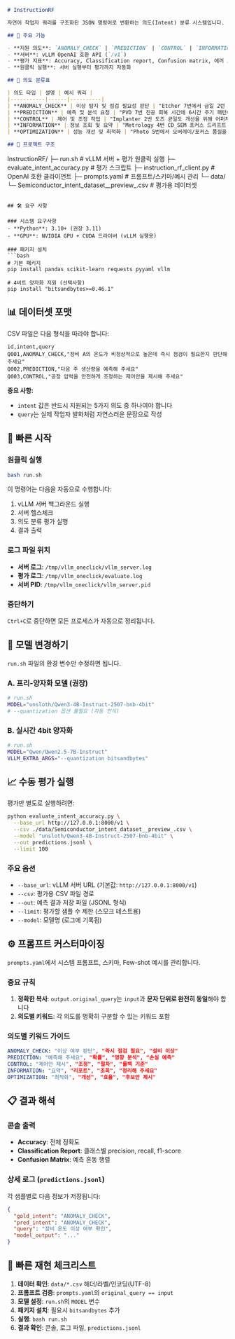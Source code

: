 ```markdown
# InstructionRF

자연어 작업자 쿼리를 구조화된 JSON 명령어로 변환하는 의도(Intent) 분류 시스템입니다. vLLM 서버 자동 구동과 평가를 원클릭으로 수행할 수 있습니다.

## 🎯 주요 기능

- **지원 의도**: `ANOMALY_CHECK` | `PREDICTION` | `CONTROL` | `INFORMATION` | `OPTIMIZATION`
- **서버**: vLLM OpenAI 호환 API (`/v1`)
- **평가 지표**: Accuracy, Classification report, Confusion matrix, 에러 로그
- **원클릭 실행**: 서버 실행부터 평가까지 자동화

## 📝 의도 분류표

| 의도 타입 | 설명 | 예시 쿼리 |
|-----------|------|----------|
| **ANOMALY_CHECK** | 이상 탐지 및 점검 필요성 판단 | "Etcher 7번에서 금일 2런 연속 엔드포인트 SNR이 20% 낮아졌습니다. 야간 첫 런은 정상, 이후 런에서만 저하가 반복됩니다. RF 매칭 튜너 셋틀 시간과 가스 전환 타이밍 로그를 함께 확인해 설비 이상 여부와 즉시 점검 필요 여부를 판단해 주세요." |
| **PREDICTION** | 예측 및 분석 요청 | "PVD 7번 진공 회복 시간에 6시간 주기 패턴이 보입니다. 같은 패턴 유지 시 이틀 간 파티클 악화 확률과 생산 영향(UPH 손실)을 예측해 주세요." |
| **CONTROL** | 제어 및 조정 작업 | "Implanter 2번 도즈 균일도 개선을 위해 어퍼처/스캔 속도/온도 제어를 상호작용 고려하에 병행 조정합니다. 권장 순서·단계별 절차, 안전 한계, 검증/합격 기준, 실패 시 롤백 기준을 포함한 제어안을 작성해 주세요." |
| **INFORMATION** | 정보 조회 및 요약 | "Metrology 4번 CD_SEM 포커스 드리프트 보정 이력/보정 후 잔차를 표·주석 중심 요약 리포트로 정리해 주세요." |
| **OPTIMIZATION** | 성능 개선 및 최적화 | "Photo 5번에서 오버레이/포커스 품질을 유지하면서 보정 작업으로 인한 스루풋 저하를 최소화하는 최적 보정 전략을 제안해 주세요. 후보안과 수치 근거를 제시해 주세요." |

## 📁 프로젝트 구조

```
InstructionRF/
├─ run.sh                              # vLLM 서버 + 평가 원클릭 실행
├─ evaluate_intent_accuracy.py         # 평가 스크립트
├─ instruction_rf_client.py            # OpenAI 호환 클라이언트
├─ prompts.yaml                        # 프롬프트/스키마/예시 관리
└─ data/
    └─ Semiconductor_intent_dataset__preview_.csv  # 평가용 데이터셋
```

## 🛠️ 요구 사항

### 시스템 요구사항
- **Python**: 3.10+ (권장 3.11)
- **GPU**: NVIDIA GPU + CUDA 드라이버 (vLLM 실행용)

### 패키지 설치
```bash
# 기본 패키지
pip install pandas scikit-learn requests pyyaml vllm

# 4비트 양자화 지원 (선택사항)
pip install "bitsandbytes>=0.46.1"
```

## 📊 데이터셋 포맷

CSV 파일은 다음 형식을 따라야 합니다:

```csv
id,intent,query
Q001,ANOMALY_CHECK,"장비 A의 온도가 비정상적으로 높은데 즉시 점검이 필요한지 판단해 주세요"
Q002,PREDICTION,"다음 주 생산량을 예측해 주세요"
Q003,CONTROL,"공정 압력을 안전하게 조정하는 제어안을 제시해 주세요"
```

**중요 사항:**
- `intent` 값은 반드시 지원되는 5가지 의도 중 하나여야 합니다
- `query`는 실제 작업자 발화처럼 자연스러운 문장으로 작성

## 🚀 빠른 시작

### 원클릭 실행
```bash
bash run.sh
```

이 명령어는 다음을 자동으로 수행합니다:
1. vLLM 서버 백그라운드 실행
2. 서버 헬스체크
3. 의도 분류 평가 실행
4. 결과 출력

### 로그 파일 위치
- **서버 로그**: `/tmp/vllm_oneclick/vllm_server.log`
- **평가 로그**: `/tmp/vllm_oneclick/evaluate.log`
- **서버 PID**: `/tmp/vllm_oneclick/vllm_server.pid`

### 중단하기
`Ctrl+C`로 중단하면 모든 프로세스가 자동으로 정리됩니다.

## 🔧 모델 변경하기

`run.sh` 파일의 환경 변수만 수정하면 됩니다.

### A. 프리-양자화 모델 (권장)
```bash
# run.sh
MODEL="unsloth/Qwen3-4B-Instruct-2507-bnb-4bit"
# --quantization 옵션 불필요 (자동 인식)
```

### B. 실시간 4bit 양자화
```bash
# run.sh
MODEL="Qwen/Qwen2.5-7B-Instruct"
VLLM_EXTRA_ARGS="--quantization bitsandbytes"
```

## 📈 수동 평가 실행

평가만 별도로 실행하려면:

```bash
python evaluate_intent_accuracy.py \
  --base_url http://127.0.0.1:8000/v1 \
  --csv ./data/Semiconductor_intent_dataset__preview_.csv \
  --model "unsloth/Qwen3-4B-Instruct-2507-bnb-4bit" \
  --out predictions.jsonl \
  --limit 100
```

### 주요 옵션
- `--base_url`: vLLM 서버 URL (기본값: `http://127.0.0.1:8000/v1`)
- `--csv`: 평가용 CSV 파일 경로
- `--out`: 예측 결과 저장 파일 (JSONL 형식)
- `--limit`: 평가할 샘플 수 제한 (스모크 테스트용)
- `--model`: 모델명 (로그에 기록됨)

## ⚙️ 프롬프트 커스터마이징

`prompts.yaml`에서 시스템 프롬프트, 스키마, Few-shot 예시를 관리합니다.

### 중요 규칙
1. **정확한 복사**: `output.original_query`는 `input`과 **문자 단위로 완전히 동일**해야 합니다
2. **의도별 키워드**: 각 의도를 명확히 구분할 수 있는 키워드 포함

### 의도별 키워드 가이드
```yaml
ANOMALY_CHECK: "이상 여부 판단", "즉시 점검 필요", "설비 이상"
PREDICTION: "예측해 주세요", "확률", "영향 분석", "손실 예측"
CONTROL: "제어안 제시", "조정", "절차", "롤백 기준"
INFORMATION: "요약", "리포트", "조회", "정리해 주세요"
OPTIMIZATION: "최적화", "개선", "효율", "후보안 제시"
```

## 📋 결과 해석

### 콘솔 출력
- **Accuracy**: 전체 정확도
- **Classification Report**: 클래스별 precision, recall, f1-score
- **Confusion Matrix**: 예측 혼동 행렬

### 상세 로그 (`predictions.jsonl`)
각 샘플별로 다음 정보가 저장됩니다:
```json
{
  "gold_intent": "ANOMALY_CHECK",
  "pred_intent": "ANOMALY_CHECK", 
  "query": "장비 온도 이상 여부 확인",
  "model_output": "..."
}
```

## 🧪 빠른 재현 체크리스트

1. **데이터 확인**: `data/*.csv` 헤더/라벨/인코딩(UTF-8)
2. **프롬프트 검증**: `prompts.yaml`의 `original_query == input`
3. **모델 설정**: `run.sh`의 `MODEL` 변수
4. **패키지 설치**: 필요시 `bitsandbytes` 추가
5. **실행**: `bash run.sh`
6. **결과 확인**: 콘솔, 로그 파일, `predictions.jsonl`
